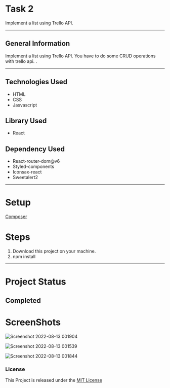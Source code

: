 # Task 2
Implement a list using Trello API.

----------------
## General Information
Implement a list using Trello API. You have to do some CRUD operations with trello api. .

----------------

## Technologies Used
- HTML
- CSS
- Jasvascript

## Library Used
- React

## Dependency Used
- React-router-dom@v6
- Styled-components
- Iconsax-react
- Sweetalert2

-----------------
# Setup

[Composer](https://getcomposer.org)
# Steps
1. Download this project on your machine.
2. npm install

-------------------------
# Project Status

Completed
-------------------------

# ScreenShots
![Screenshot 2022-08-13 001904](https://user-images.githubusercontent.com/60465549/184423728-941f90a5-a6b3-4011-ad64-435d020bae20.png)

![Screenshot 2022-08-13 001539](https://user-images.githubusercontent.com/60465549/184423753-69bb1e8b-6806-48ca-9c34-bfbf26607571.png)

![Screenshot 2022-08-13 001844](https://user-images.githubusercontent.com/60465549/184423774-d4745f80-b730-4fb4-973c-e32ea4ea94a4.png)


### License
This Project is released under the [MIT License](https://opensource.org/licenses/MIT)
